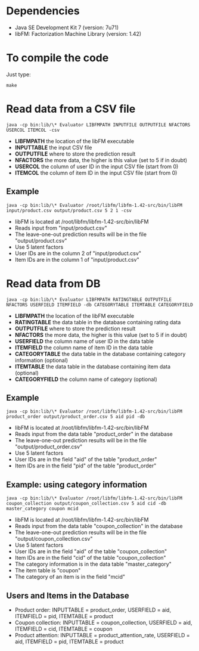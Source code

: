 Dependencies
===================
- Java SE Development Kit 7 (version: 7u71)
- libFM: Factorization Machine Library (version: 1.42)


To compile the code
===================
Just type:

    make


Read data from a CSV file
===============

    java -cp bin:lib/\* Evaluator LIBFMPATH INPUTFILE OUTPUTFILE NFACTORS USERCOL ITEMCOL -csv

- **LIBFMPATH** the location of the libFM executable
- **INPUTTABLE** the input CSV file
- **OUTPUTFILE** where to store the prediction result
- **NFACTORS** the more data, the higher is this value (set to 5 if in doubt)
- **USERCOL** the column of user ID in the input CSV file (start from 0)
- **ITEMCOL** the column of item ID in the input CSV file (start from 0)


Example
-------

    java -cp bin:lib/\* Evaluator /root/libfm/libfm-1.42-src/bin/libFM input/product.csv output/product.csv 5 2 1 -csv

- libFM is located at /root/libfm/libfm-1.42-src/bin/libFM
- Reads input from "input/product.csv"
- The leave-one-out prediction results will be in the file "output/product.csv"
- Use 5 latent factors
- User IDs are in the column 2 of "input/product.csv"
- Item IDs are in the column 1 of "input/product.csv"


Read data from DB
===============

    java -cp bin:lib/\* Evaluator LIBFMPATH RATINGTABLE OUTPUTFILE NFACTORS USERFIELD ITEMFIELD -db CATEGORYTABLE ITEMTABLE CATEGORYFIELD

- **LIBFMPATH** the location of the libFM executable
- **RATINGTABLE** the data table in the database containing rating data
- **OUTPUTFILE** where to store the prediction result
- **NFACTORS** the more data, the higher is this value (set to 5 if in doubt)
- **USERFIELD** the column name of user ID in the data table
- **ITEMFIELD** the column name of item ID in the data table
- **CATEGORYTABLE** the data table in the database containing category information (optional)
- **ITEMTABLE** the data table in the database containing item data (optional)
- **CATEGORYFIELD** the column name of category (optional)


Example
-------

    java -cp bin:lib/\* Evaluator /root/libfm/libfm-1.42-src/bin/libFM product_order output/product_order.csv 5 aid pid -db

- libFM is located at /root/libfm/libfm-1.42-src/bin/libFM
- Reads input from the data table "product_order" in the database
- The leave-one-out prediction results will be in the file "output/product_order.csv"
- Use 5 latent factors
- User IDs are in the field "aid" of the table "product_order"
- Item IDs are in the field "pid" of the table "product_order"


Example: using category information
-------

    java -cp bin:lib/\* Evaluator /root/libfm/libfm-1.42-src/bin/libFM coupon_collection output/coupon_collection.csv 5 aid cid -db master_category coupon mcid

- libFM is located at /root/libfm/libfm-1.42-src/bin/libFM
- Reads input from the data table "coupon_collection" in the database
- The leave-one-out prediction results will be in the file "output/coupon_collection.csv"
- Use 5 latent factors
- User IDs are in the field "aid" of the table "coupon_collection"
- Item IDs are in the field "cid" of the table "coupon_collection"
- The category information is in the data table "master_category"
- The item table is "coupon"
- The category of an item is in the field "mcid"


Users and Items in the Database
-------

- Product order:
    INPUTTABLE = product_order, USERFIELD = aid, ITEMFIELD = pid, ITEMTABLE = product
- Coupon collection:
    INPUTTABLE = coupon_collection, USERFIELD = aid, ITEMFIELD = cid, ITEMTABLE = coupon
- Product attention:
    INPUTTABLE = product_attention_rate, USERFIELD = aid, ITEMFIELD = pid, ITEMTABLE = product

